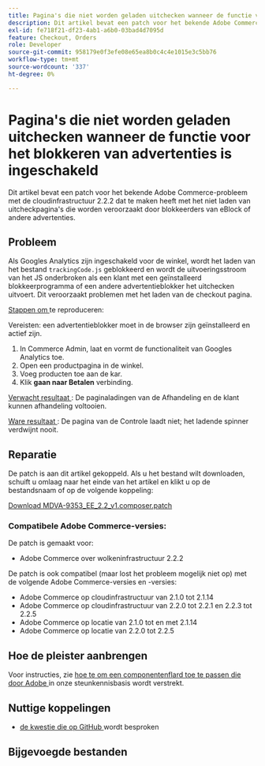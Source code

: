 ```yaml
---
title: Pagina's die niet worden geladen uitchecken wanneer de functie voor het blokkeren van advertenties is ingeschakeld
description: Dit artikel bevat een patch voor het bekende Adobe Commerce-probleem met de cloudinfrastructuur 2.2.2 dat te maken heeft met het niet laden van uitcheckpagina's die worden veroorzaakt door blokkeerders van eBlock of andere advertenties.
exl-id: fe718f21-df23-4ab1-a6b0-03bad4d7095d
feature: Checkout, Orders
role: Developer
source-git-commit: 958179e0f3efe08e65ea8b0c4c4e1015e3c5bb76
workflow-type: tm+mt
source-wordcount: '337'
ht-degree: 0%

---
```


# Pagina&#39;s die niet worden geladen uitchecken wanneer de functie voor het blokkeren van advertenties is ingeschakeld

Dit artikel bevat een patch voor het bekende Adobe Commerce-probleem met de cloudinfrastructuur 2.2.2 dat te maken heeft met het niet laden van uitcheckpagina&#39;s die worden veroorzaakt door blokkeerders van eBlock of andere advertenties.

## Probleem

Als Googles Analytics zijn ingeschakeld voor de winkel, wordt het laden van het bestand `trackingCode.js` geblokkeerd en wordt de uitvoeringsstroom van het JS onderbroken als een klant met een geïnstalleerd blokkeerprogramma of een andere advertentieblokker het uitchecken uitvoert. Dit veroorzaakt problemen met het laden van de checkout pagina.

<u> Stappen om </u> te reproduceren:

Vereisten: een advertentieblokker moet in de browser zijn geïnstalleerd en actief zijn.

1. In Commerce Admin, laat en vormt de functionaliteit van Googles Analytics toe.
1. Open een productpagina in de winkel.
1. Voeg producten toe aan de kar.
1. Klik **gaan naar Betalen** verbinding.

<u> Verwacht resultaat </u>: De paginaladingen van de Afhandeling en de klant kunnen afhandeling voltooien.

<u> Ware resultaat </u>: De pagina van de Controle laadt niet; het ladende spinner verdwijnt nooit.

## Reparatie

De patch is aan dit artikel gekoppeld. Als u het bestand wilt downloaden, schuift u omlaag naar het einde van het artikel en klikt u op de bestandsnaam of op de volgende koppeling:

[Download MDVA-9353\_EE\_2.2\_v1.composer.patch](assets/MDVA-9353_EE_2.2.2_v1.composer.patch.zip)

### Compatibele Adobe Commerce-versies:

De patch is gemaakt voor:

* Adobe Commerce over wolkeninfrastructuur 2.2.2

De patch is ook compatibel (maar lost het probleem mogelijk niet op) met de volgende Adobe Commerce-versies en -versies:

* Adobe Commerce op cloudinfrastructuur van 2.1.0 tot 2.1.14
* Adobe Commerce op cloudinfrastructuur van 2.2.0 tot 2.2.1 en 2.2.3 tot 2.2.5
* Adobe Commerce op locatie van 2.1.0 tot en met 2.1.14
* Adobe Commerce op locatie van 2.2.0 tot 2.2.5

## Hoe de pleister aanbrengen

Voor instructies, zie [ hoe te om een componentenflard toe te passen die door Adobe ](/help/how-to/general/how-to-apply-a-composer-patch-provided-by-magento.md) in onze steunkennisbasis wordt verstrekt.

## Nuttige koppelingen

* [ de kwestie die op GitHub ](https://github.com/magento/magento2/pull/13061) wordt besproken

## Bijgevoegde bestanden
